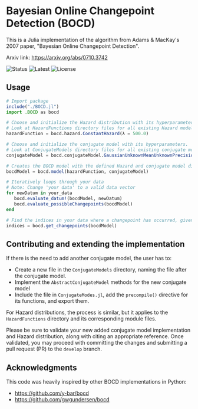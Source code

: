 # Bayesian Online Changepoint Detection (BOCD)

This is a Julia implementation of the algorithm from Adams & MacKay's 2007 paper, "Bayesian Online Changepoint Detection".

Arxiv link: https://arxiv.org/abs/0710.3742

![Status][status-image]
![Latest][latest-image]
![License][license-image]

## Usage
```julia
# Import package
include("./BOCD.jl")
import .BOCD as bocd

# Choose and initialize the Hazard distribution with its hyperparameter
# Look at HazardFunctions directory files for all existing Hazard models
hazardFunction = bocd.hazard.ConstantHazard(λ = 500.0)

# Choose and initialize the conjugate model with its hyperparameters. 
# Look at ConjugateModels directory files for all existing conjugate models
conjugateModel = bocd.conjugateModel.GaussianUnknownMeanUnknownPrecision(μ = 0.0, τ = 60.0, α = 10.0, β = 100.0)

# Creates the BOCD model with the defined Hazard and conjugate model distributions
bocdModel = bocd.model(hazardFunction, conjugateModel)

# Iteratively loops through your data
# Note: Change 'your data' to a valid data vector
for newDatum in your_data
   bocd.evaluate_datum!(bocdModel, newDatum)
   bocd.evaluate_possibleChangepoints(bocdModel)
end

# Find the indices in your data where a changepoint has occurred, given your data and previously defined model parameters.
indices = bocd.get_changepoints(bocdModel)
```

## Contributing and extending the implementation
If there is the need to add another conjugate model, the user has to:
- Create a new file in the `ConjugateModels` directory, naming the file after the conjugate model.
- Implement the `AbstractConjugateModel` methods for the new conjugate model
- Include the file in `ConjugateModes.jl`, add the `precompile()` directive for its functions, and export them.


For Hazard distributions, the process is similar, but it applies to the `HazardFunctions` directory and its corresponding module files.


Please be sure to validate your new added conjugate model implementation and Hazard distribution, along with citing an appropriate reference. Once validated, you may proceed with committing the changes and submitting a pull request (PR) to the `develop` branch.


## Acknowledgments
This code was heavily inspired by other BOCD implementations in Python:
- https://github.com/y-bar/bocd
- https://github.com/gwgundersen/bocd


[status-image]: https://img.shields.io/badge/status-Active-brightgreen?style=flat
[latest-image]: https://img.shields.io/badge/release-0.2.0-blue?style=flat
[license-image]: https://img.shields.io/badge/license-LGPLv3-lightgrey?style=flat
